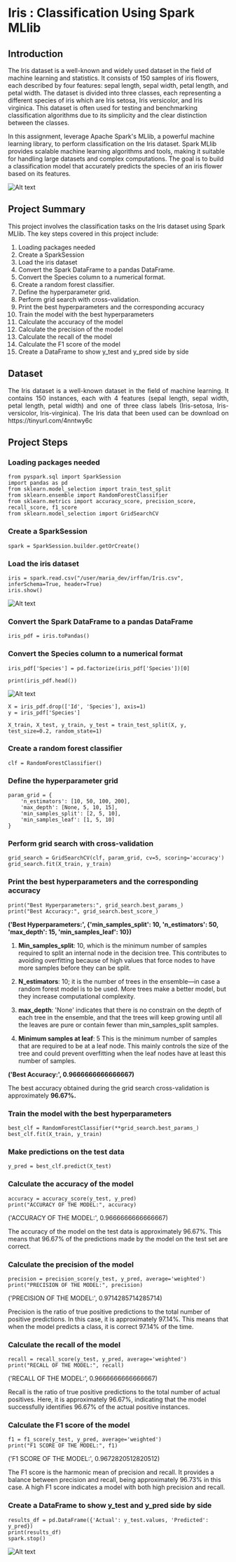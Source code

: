 # Iris : Classification Using Spark MLlib
## Introduction 

The Iris dataset is a well-known and widely used dataset in the field of machine learning and statistics. It consists of 150 samples of iris flowers, each described by four features: sepal length, sepal width, petal length, and petal width. The dataset is divided into three classes, each representing a different species of iris which are Iris setosa, Iris versicolor, and Iris virginica. This dataset is often used for testing and benchmarking classification algorithms due to its simplicity and the clear distinction between the classes.

In this assignment, leverage Apache Spark's MLlib, a powerful machine learning library, to perform classification on the Iris dataset. Spark MLlib provides scalable machine learning algorithms and tools, making it suitable for handling large datasets and complex computations. The goal is to build a classification model that accurately predicts the species of an iris flower based on its features.


![Alt text](https://github.com/irffanhaziq/DataManagementAssignment3/blob/main/flower-76336_640%20(1).jpg)
## Project Summary

This project involves the classification tasks on the Iris dataset using Spark MLlib. The key steps covered in this project include:

1.  Loading packages needed
2.  Create a SparkSession
3.  Load the iris dataset
4.  Convert the Spark DataFrame to a pandas DataFrame.
5.  Convert the Species column to a numerical format.
6.  Create a random forest classifier.
7.  Define the hyperparameter grid.
8.  Perform grid search with cross-validation.
9.  Print the best hyperparameters and the corresponding accuracy
10.  Train the model with the best hyperparameters
11.  Calculate the accuracy of the model
12.  Calculate the precision of the model
13.  Calculate the recall of the model
14.  Calculate the F1 score of the model
15.  Create a DataFrame to show y_test and y_pred side by side

## Dataset
<div style="text-align: justify">
The Iris dataset is a well-known dataset in the field of machine learning. It contains 150 instances, each with 4 features (sepal length, sepal width, petal length, petal width) and one of three class labels (Iris-setosa, Iris-versicolor, Iris-virginica). The Iris data that been used can be download on https://tinyurl.com/4nntwy6c
</div>

## Project Steps
### Loading packages needed
```
from pyspark.sql import SparkSession
import pandas as pd
from sklearn.model_selection import train_test_split
from sklearn.ensemble import RandomForestClassifier
from sklearn.metrics import accuracy_score, precision_score, recall_score, f1_score
from sklearn.model_selection import GridSearchCV
```
### Create a SparkSession
```
spark = SparkSession.builder.getOrCreate()
```
### Load the iris dataset
```
iris = spark.read.csv("/user/maria_dev/irffan/Iris.csv", inferSchema=True, header=True)
iris.show()
```
![Alt text](https://github.com/irffanhaziq/DataManagementAssignment3/blob/main/Screenshot%202024-06-13%20115550.png)
### Convert the Spark DataFrame to a pandas DataFrame
```
iris_pdf = iris.toPandas()
```

### Convert the Species column to a numerical format
```
iris_pdf['Species'] = pd.factorize(iris_pdf['Species'])[0]

print(iris_pdf.head())
```
![Alt text](https://github.com/irffanhaziq/DataManagementAssignment3/blob/main/Screenshot%202024-06-13%20t115550.png)
```
X = iris_pdf.drop(['Id', 'Species'], axis=1)
y = iris_pdf['Species']

X_train, X_test, y_train, y_test = train_test_split(X, y, test_size=0.2, random_state=1)
```

### Create a random forest classifier
```
clf = RandomForestClassifier()
```

### Define the hyperparameter grid
```
param_grid = {
    'n_estimators': [10, 50, 100, 200],
    'max_depth': [None, 5, 10, 15],
    'min_samples_split': [2, 5, 10],
    'min_samples_leaf': [1, 5, 10]
}
```

### Perform grid search with cross-validation
```
grid_search = GridSearchCV(clf, param_grid, cv=5, scoring='accuracy')
grid_search.fit(X_train, y_train)
```

### Print the best hyperparameters and the corresponding accuracy
```
print("Best Hyperparameters:", grid_search.best_params_)
print("Best Accuracy:", grid_search.best_score_)
```
**('Best Hyperparameters:', {'min_samples_split': 10, 'n_estimators': 50, 'max_depth': 15, 'min_samples_leaf': 10})**


1. **Min_samples_split**: 10, which is the minimum number of samples required to split an internal node in the decision tree. This contributes to avoiding overfitting because of high values that force nodes to have more samples before they can be split.

2. **N_estimators**: 10; it is the number of trees in the ensemble—in case a random forest model is to be used. More trees make a better model, but they increase computational complexity.

3. **max_depth**: 'None' indicates that there is no constrain on the depth of each tree in the ensemble, and that the trees will keep growing until all the leaves are pure or contain fewer than min_samples_split samples.

4. **Minimum samples at leaf**: 5 This is the minimum number of samples that are required to be at a leaf node. This mainly controls the size of the tree and could prevent overfitting when the leaf nodes have at least this number of samples.

**('Best Accuracy:', 0.9666666666666667)**

The best accuracy obtained during the grid search cross-validation is approximately **96.67%.**

### Train the model with the best hyperparameters
```
best_clf = RandomForestClassifier(**grid_search.best_params_)
best_clf.fit(X_train, y_train)
```

### Make predictions on the test data
```
y_pred = best_clf.predict(X_test)
```

### Calculate the accuracy of the model
```
accuracy = accuracy_score(y_test, y_pred)
print("ACCURACY OF THE MODEL:", accuracy)
```
('ACCURACY OF THE MODEL:', 0.9666666666666667)

The accuracy of the model on the test data is approximately 96.67%. This means that 96.67% of the predictions made by the model on the test set are correct.
### Calculate the precision of the model
```
precision = precision_score(y_test, y_pred, average='weighted')
print("PRECISION OF THE MODEL:", precision)
```
('PRECISION OF THE MODEL:', 0.9714285714285714)

Precision is the ratio of true positive predictions to the total number of positive predictions. In this case, it is approximately 97.14%. This means that when the model predicts a class, it is correct 97.14% of the time.

### Calculate the recall of the model
```
recall = recall_score(y_test, y_pred, average='weighted')
print("RECALL OF THE MODEL:", recall)
```
('RECALL OF THE MODEL:', 0.9666666666666667)

Recall is the ratio of true positive predictions to the total number of actual positives. Here, it is approximately 96.67%, indicating that the model successfully identifies 96.67% of the actual positive instances.

### Calculate the F1 score of the model
```
f1 = f1_score(y_test, y_pred, average='weighted')
print("F1 SCORE OF THE MODEL:", f1)
```
('F1 SCORE OF THE MODEL:', 0.9672820512820512)

The F1 score is the harmonic mean of precision and recall. It provides a balance between precision and recall, being approximately 96.73% in this case. A high F1 score indicates a model with both high precision and recall.

### Create a DataFrame to show y_test and y_pred side by side
```
results_df = pd.DataFrame({'Actual': y_test.values, 'Predicted': y_pred})
print(results_df)
spark.stop()
```
![Alt text](https://github.com/irffanhaziq/DataManagementAssignment3/blob/main/Screenshot%202024-06-13%20150917.png)


